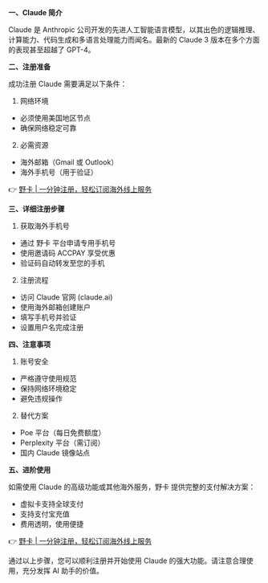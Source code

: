 **一、Claude 简介**

Claude 是 Anthropic 公司开发的先进人工智能语言模型，以其出色的逻辑推理、计算能力、代码生成和多语言处理能力而闻名。最新的 Claude 3 版本在多个方面的表现甚至超越了 GPT-4。

**二、注册准备**

成功注册 Claude 需要满足以下条件：

1. 网络环境
- 必须使用美国地区节点
- 确保网络稳定可靠

2. 必需资源
- 海外邮箱（Gmail 或 Outlook）
- 海外手机号（用于验证）

👉 [野卡 | 一分钟注册，轻松订阅海外线上服务](https://bit.ly/bewildcard)

**三、详细注册步骤**

1. 获取海外手机号
- 通过 野卡 平台申请专用手机号
- 使用邀请码 ACCPAY 享受优惠
- 验证码自动转发至您的手机

2. 注册流程
- 访问 Claude 官网 (claude.ai)
- 使用海外邮箱创建账户
- 填写手机号并验证
- 设置用户名完成注册

**四、注意事项**

1. 账号安全
- 严格遵守使用规范
- 保持网络环境稳定
- 避免违规操作

2. 替代方案
- Poe 平台（每日免费额度）
- Perplexity 平台（需订阅）
- 国内 Claude 镜像站点

**五、进阶使用**

如需使用 Claude 的高级功能或其他海外服务，野卡 提供完整的支付解决方案：
- 虚拟卡支持全球支付
- 支持支付宝充值
- 费用透明，使用便捷

👉 [野卡 | 一分钟注册，轻松订阅海外线上服务](https://bit.ly/bewildcard)

通过以上步骤，您可以顺利注册并开始使用 Claude 的强大功能。请注意合理使用，充分发挥 AI 助手的价值。